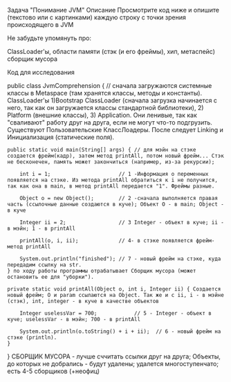 Задача "Понимание JVM"
Описание
Просмотрите код ниже и опишите (текстово или с картинками) каждую строку с точки зрения происходящего в JVM

Не забудьте упомянуть про:

ClassLoader'ы,
области памяти (стэк (и его фреймы), хип, метаспейс)
сборщик мусора

Код для исследования

public class JvmComprehension { // сначала загружаются системные классы в Metaspace (там хранятся классы, методы и константы).  
ClassLoader'ы
1)Bootstrap ClassLoader (сначала загрузка начинается с него, так как он загружается классы стандартной библиотеки), 2) Platform (внешние классы), 3) Application. Они ленивые, так как "сваливают" работу друг на друга, если не могут что-то подгрузить. Существуют Пользовательские КлассЛоадеры. После следует Linking и Инициализация (статические поля).

    public static void main(String[] args) { // для мэйн на стэке создается фрейм(кадр), затем метод printAll, потом новый фрейм... Стэк не бесконечен, память может закончиться (например, из-за рекурсии);
    
        int i = 1;                      // 1 -Информация о переменных появляется на стэке. Из метода printAll обратиться к i не получится, так как она в main, в метод printAll передается "1". Фреймы разные.
        
        Object o = new Object();        // 2 -сначала выполняется правая часть (ссылочные данные создаются в куче); Объект О - в main; Object - в куче
        
        Integer ii = 2;                 // 3 Integer - объект в куче; ii - в мэйн; 1 - в printAll
        
        printAll(o, i, ii);             // 4- в стэке появляется фрейм-метод printAll
        
        System.out.println("finished"); // 7 - новый фрейм на стэке, куда передадим ссылку на str.
    } по ходу работы программы отрабатывает Сборщик мусора (может остановить ее для "уборки").

    private static void printAll(Object o, int i, Integer ii) { Создается новый фрейм; О и param ссылаются на Object. Так же и с ii, i - в мэйне (стэк), int, integer - в куче в качестве объектов
    
        Integer uselessVar = 700;            // 5 - Integer - объект в куче; uselessVar - в мэйн; 700 - в printAll
        
        System.out.println(o.toString() + i + ii);  // 6 - новый фрейм на стэке (println).
    }
}  СБОРЩИК МУСОРА - лучше сччитать ссылки друг на друга; Объекты, до которых не добрались - будут удалены; удалется многоступенчато; есть 4-5 сборщиков (+неофиц)
